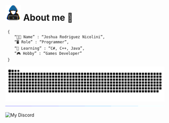 # <img src="./img/Static/about_me.gif" width="50px"/> About me 👾
```shell
 {
    “💪🏻 Name” : “Joshua Rodriguez Nicolini”,
    “🖥️ Role” : “Programmer”,
    “🧠 Learning” : “C#, C++, Java”,
    “🎮 Hobby” : “Games Developer”
 }
```

<!--  Snake -->
<img src="./img/Dynamic/snake.svg" style="background:#161b22;">

<img src="./img/Static/barra_colores.gif">

<!--  Discord Rich Presence -->
![My Discord](https://discord-readme-badge.vercel.app/api?id=278348275600326658)

